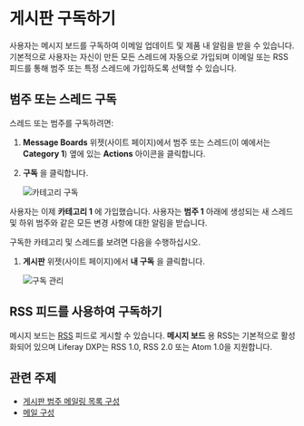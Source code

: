 # 게시판 구독하기

사용자는 메시지 보드를 구독하여 이메일 업데이트 및 제품 내 알림을 받을 수 있습니다. 기본적으로 사용자는 자신이 만든 모든 스레드에 자동으로 가입되며 이메일 또는 RSS 피드를 통해 범주 또는 특정 스레드에 가입하도록 선택할 수 있습니다.

## 범주 또는 스레드 구독

스레드 또는 범주를 구독하려면:

1. **Message Boards** 위젯(사이트 페이지)에서 범주 또는 스레드(이 예에서는 **Category 1**) 옆에 있는 **Actions** 아이콘을 클릭합니다.
1. **구독** 을 클릭합니다.

    ![카테고리 구독](./subscribing-to-a-message-board/images/01.png)

사용자는 이제 **카테고리 1** 에 가입했습니다. 사용자는 **범주 1** 아래에 생성되는 새 스레드 및 하위 범주와 같은 모든 변경 사항에 대한 알림을 받습니다.

구독한 카테고리 및 스레드를 보려면 다음을 수행하십시오.

1. **게시판** 위젯(사이트 페이지)에서 **내 구독** 을 클릭합니다.

    ![구독 관리](./subscribing-to-a-message-board/images/03.png)

## RSS 피드를 사용하여 구독하기

메시지 보드는 [RSS](https://en.wikipedia.org/wiki/RSS) 피드로 게시할 수 있습니다. **메시지 보드** 용 RSS는 기본적으로 활성화되어 있으며 Liferay DXP는 RSS 1.0, RSS 2.0 또는 Atom 1.0을 지원합니다.

## 관련 주제

* [게시판 범주 메일링 목록 구성](./configuring-a-message-boards-category-mailing-list.md)
* [메일 구성](../../../installation-and-upgrades/setting-up-liferay/configuring-mail.md)

